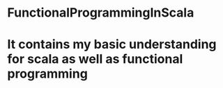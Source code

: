 # FunctionalProgrammingInScala
# It contains my basic understanding for scala as well as functional programming
